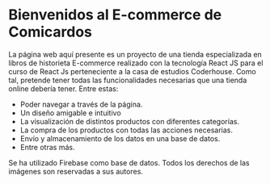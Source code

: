 # Bienvenidos al E-commerce de Comicardos

La página web aquí presente es un proyecto de una tienda especializada en libros de historieta E-commerce   realizado con la tecnología React JS para el curso de React Js perteneciente a la casa de estudios Coderhouse. Como tal, pretende tener todas las funcionalidades necesarias que una tienda online debería tener. Entre estas:

 - Poder navegar a través de la página.
 - Un diseño amigable e intuitivo
 - La visualización de distintos productos con diferentes categorías.
 - La compra de los productos con todas las acciones necesarias.
 - Envío y almacenamiento de los datos en una base de datos.
 - Entre otras más.

Se ha utilizado Firebase como base de datos. Todos los derechos de las imágenes son reservadas a sus autores.
